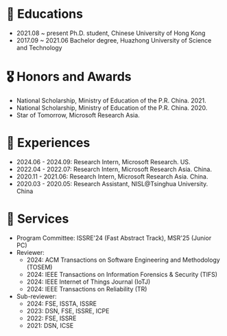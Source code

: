 # 📖 Educations
- 2021.08 ~ present Ph.D. student, Chinese University of Hong Kong
- 2017.09 ~ 2021.06 Bachelor degree, Huazhong University of Science and Technology

 
# 🎖 Honors and Awards
- National Scholarship, Ministry of Education of the P.R. China. 2021.
- National Scholarship, Ministry of Education of the P.R. China. 2020.
- Star of Tomorrow, Microsoft Research Asia.



# 🏃 Experiences
- 2024.06 - 2024.09: Research Intern, Microsoft Research. US.
- 2022.04 - 2022.07: Research Intern, Microsoft Research Asia. China.
- 2020.11 - 2021.06: Research Intern, Microsoft Research Asia. China.
- 2020.03 - 2020.05: Research Assistant, NISL@Tsinghua University. China



# 💼 Services
- Program Committee: ISSRE'24 (Fast Abstract Track), MSR'25 (Junior PC)
- Reviewer:
  - 2024: ACM Transactions on Software Engineering and Methodology (TOSEM)
  - 2024: IEEE Transactions on Information Forensics & Security (TIFS)
  - 2024: IEEE Internet of Things Journal (IoTJ)
  - 2024: IEEE Transactions on Reliability (TR)
- Sub-reviewer: 
  - 2024: FSE, ISSTA, ISSRE
  - 2023: DSN, FSE, ISSRE, ICPE
  - 2022: FSE, ISSRE
  - 2021: DSN, ICSE
